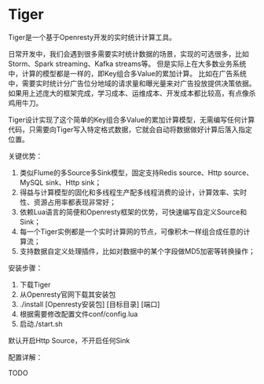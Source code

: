 # Tiger

Tiger是一个基于Openresty开发的实时统计计算工具。

日常开发中，我们会遇到很多需要实时统计数据的场景，实现的可选很多，比如Storm、Spark streaming、Kafka streams等。
但是实际上在大多数业务系统中，计算的模型都是一样的，即Key组合多Value的累加计算。
比如在广告系统中，需要实时统计分广告位分地域的请求量和曝光量来对广告投放提供决策依据。
如果用上述庞大的框架完成，学习成本、运维成本、开发成本都比较高，有点像杀鸡用牛刀。

Tiger设计实现了这个简单的Key组合多Value的累加计算模型，无需编写任何计算代码，只需要向Tiger写入特定格式数据，它就会自动将数据做好计算后落入指定位置。

关键优势：
1. 类似Flume的多Source多Sink模型，固定支持Redis source、Http source、MySQL sink、Http sink；
2. 得益与计算模型的固化和多线程生产配多线程消费的设计，计算效率、实时性、资源占用率都表现非常好；
3. 依赖Lua语言的简便和Openresty框架的优势，可快速编写自定义Source和Sink；
4. 每一个Tiger实例都是一个实时计算网的节点，可像积木一样组合成任意的计算流；
5. 支持数据自定义处理插件，比如对数据中的某个字段做MD5加密等转换操作；

安装步骤：
1. 下载Tiger
2. 从Openresty官网下载其安装包
3. ./install [Openresty安装包] [目标目录] [端口]
4. 根据需要修改配置文件conf/config.lua
5. 启动./start.sh

默认开启Http Source，不开启任何Sink

配置详解：

TODO
